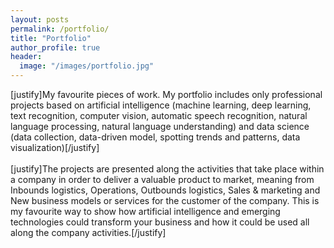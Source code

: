```yaml
---
layout: posts
permalink: /portfolio/
title: "Portfolio"
author_profile: true
header:
  image: "/images/portfolio.jpg"
---
```


[justify]My favourite pieces of work. My portfolio includes only professional projects based on artificial intelligence (machine learning, deep learning, text recognition, computer vision, automatic speech recognition, natural language processing, natural language understanding) and data science (data collection, data-driven model, spotting trends and patterns, data visualization)[/justify]<br/>
<br/>
[justify]The projects are presented along the activities that take place within a company in order to deliver a valuable product to market, meaning from Inbounds logistics, Operations, Outbounds logistics, Sales & marketing and New business models or services for the customer of the company. This is my favourite way to show how artificial intelligence and emerging technologies could transform your business and how it could be used all along the company activities.[/justify]

